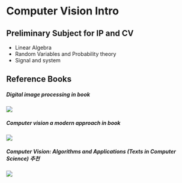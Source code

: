 # Computer Vision Intro

## Preliminary Subject for IP and CV

* Linear Algebra
* Random Variables and Probability theory
* Signal and system

## Reference Books

##### Digital image processing in book
![](https://images-na.ssl-images-amazon.com/images/I/5191B5zqR8L._SX359_BO1,204,203,200_.jpg)

##### Computer vision a modern approach in book
![](https://images-na.ssl-images-amazon.com/images/I/51jqOYXxLWL._SX398_BO1,204,203,200_.jpg)

##### Computer Vision: Algorithms and Applications (Texts in Computer Science) __추천__
![](https://images-na.ssl-images-amazon.com/images/I/41c1iN6iUpL._SX306_BO1,204,203,200_.jpg)



